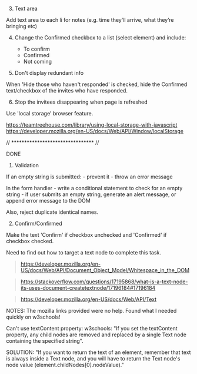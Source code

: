 3. Text area

Add text area to each li for notes (e.g. time they'll arrive, what they’re bringing etc)


4. Change the Confirmed checkbox to a list (select element) and include:
	- To confirm
	- Confirmed
	- Not coming


5. Don't display redundant info

When 'Hide those who haven't responded' is checked, hide the Confirmed text/checkbox of the invites who have responded.


6. Stop the invitees disappearing when page is refreshed

Use 'local storage' browser feature.

https://teamtreehouse.com/library/using-local-storage-with-javascript
https://developer.mozilla.org/en-US/docs/Web/API/Window/localStorage


// ******************************** //

DONE

1. Validation

If an empty string is submitted:
	- prevent it
	- throw an error message

In the form handler
	- write a conditional statement to check for an empty string
	- if user submits an empty string, generate an alert message, or append error message to the DOM

Also, reject duplicate identical names.


2. Confirm/Confirmed

Make the text 'Confirm' if checkbox unchecked and 'Confirmed' if checkbox checked.

Need to find out how to target a text node to complete this task.

> https://developer.mozilla.org/en-US/docs/Web/API/Document_Object_Model/Whitespace_in_the_DOM

> https://stackoverflow.com/questions/17195868/what-is-a-text-node-its-uses-document-createtextnode/17196184#17196184

> https://developer.mozilla.org/en-US/docs/Web/API/Text

NOTES:
  The mozilla links provided were no help. Found what I needed quickly on w3schools!
  
  Can't use textContent property: w3schools: "If you set the textContent property, any child nodes are removed and replaced by a single Text node containing the specified string".
  
  SOLUTION: "If you want to return the text of an element, remember that text is always inside a Text node, and you will have to return the Text node's node value (element.childNodes[0].nodeValue)."









